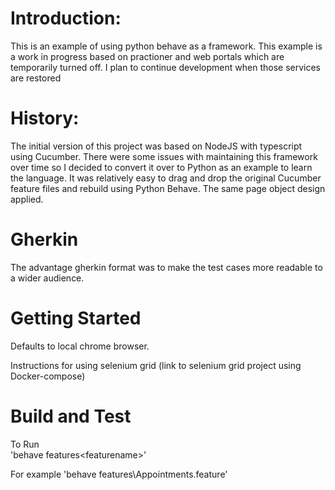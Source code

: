 # Introduction:
This is an example of using python behave as a framework. This example is a work in progress based on practioner and web portals which are temporarily turned off. I plan to continue development when those services are restored

# History: 
The initial version of this project was based on NodeJS with typescript using Cucumber. There were some issues with maintaining this framework over time so I decided to convert it over to Python as an example to learn the language. It was relatively easy to drag and drop the original Cucumber feature files and rebuild using Python Behave. The same page object design applied.

# Gherkin
The advantage gherkin format was to make the test cases more readable to a wider audience. 

# Getting Started
Defaults to local chrome browser. 

Instructions for using selenium grid (link to selenium grid project using Docker-compose)


# Build and Test
To Run  
    'behave features\<featurename>'

For example 
    'behave features\Appointments.feature'
    
 

